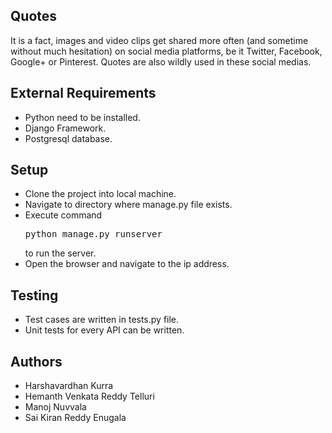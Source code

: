 ## Quotes

It is a fact, images and video clips get shared more often (and sometime without much hesitation) on social media platforms, be it Twitter, Facebook, Google+ or Pinterest. Quotes are also wildly used in these social medias.

## External Requirements
- Python need to be installed.
- Django Framework.
- Postgresql database.

## Setup
- Clone the project into local machine.
- Navigate to directory where manage.py file exists.
- Execute command <pre>python manage.py runserver</pre> to run the server.
- Open the browser and navigate to the ip address.

## Testing
- Test cases are written in tests.py file.
- Unit tests for every API can be written.

## Authors
- Harshavardhan Kurra
- Hemanth Venkata Reddy Telluri
- Manoj Nuvvala
- Sai Kiran Reddy Enugala

